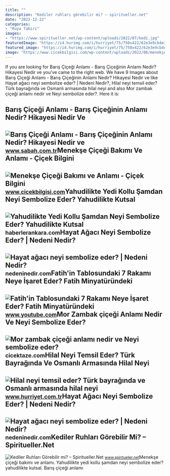 ```yaml
---
title: ""
description: "Kediler ruhları görebilir mi? – spiritueller.net"
date: "2022-12-22"
categories:
- "Ruya Tabiri"
images:
- "https://www.spiritueller.net/wp-content/uploads/2022/07/kedi.jpg"
featuredImage: "https://i4.hurimg.com/i/hurriyet/75/750x422/62e3e9cb4e3fe019f0b06c70.jpg"
featured_image: "https://i4.hurimg.com/i/hurriyet/75/750x422/62e3e9cb4e3fe019f0b06c70.jpg"
image: "https://www.cicekbilgisi.com/wp-content/uploads/2022/06/menekşe-e1655744257541.jpg"
---
```


If you are looking for Barış Çiçeği Anlamı - Barış Çiçeğinin Anlamı Nedir? Hikayesi Nedir ve you've came to the right web. We have 9 Images about Barış Çiçeği Anlamı - Barış Çiçeğinin Anlamı Nedir? Hikayesi Nedir ve like Hayat ağacı neyi sembolize eder? | Nedeni Nedir?, Hilal neyi temsil eder? Türk bayrağında ve Osmanlı armasında hilal neyi and also Mor zambak çiçeği anlamı nedir ve Neyi sembolize eder?. Here it is:

Barış Çiçeği Anlamı - Barış Çiçeğinin Anlamı Nedir? Hikayesi Nedir Ve
---------------------------------------------------------------------

 ![Barış Çiçeği Anlamı - Barış Çiçeğinin Anlamı Nedir? Hikayesi Nedir ve](https://iasbh.tmgrup.com.tr/94d259/650/344/0/101/724/481?u=https://isbh.tmgrup.com.tr/sbh/2022/03/10/baris-cicegi-anlami-baris-ciceginin-anlami-ve-hikayesi-nedir-ne-demek-1646911060072.jpg) <small>www.sabah.com.tr</small>Menekşe Çiçeği Bakımı Ve Anlamı - Çiçek Bilgini
-----------------------------------------------

 ![Menekşe Çiçeği Bakımı ve Anlamı - Çiçek Bilgini](https://www.cicekbilgisi.com/wp-content/uploads/2022/06/menekşe-e1655744257541.jpg) <small>www.cicekbilgisi.com</small>Yahudilikte Yedi Kollu Şamdan Neyi Sembolize Eder? Yahudilikte Kutsal
---------------------------------------------------------------------

 ![Yahudilikte Yedi Kollu Şamdan Neyi Sembolize Eder? Yahudilikte Kutsal](https://static.daktilo.com/sites/415/uploads/2022/02/11/large/yedi-kollu-samdan-3-1644583821.jpg) <small>haberlerankara.com</small>Hayat Ağacı Neyi Sembolize Eder? | Nedeni Nedir?
------------------------------------------------

 ![Hayat ağacı neyi sembolize eder? | Nedeni Nedir?](https://cleaqr.com/src?url=https://nedeninedir.com/hayat-agaci-neyi-sembolize-eder) <small>nedeninedir.com</small>Fatih'in Tablosundaki 7 Rakamı Neye İşaret Eder? Fatih Minyatüründeki
---------------------------------------------------------------------

 ![Fatih'in Tablosundaki 7 Rakamı Neye İşaret Eder? Fatih Minyatüründeki](https://i.ytimg.com/vi/lPX5SUzfGy4/maxresdefault.jpg) <small>www.youtube.com</small>Mor Zambak çiçeği Anlamı Nedir Ve Neyi Sembolize Eder?
------------------------------------------------------

 ![Mor zambak çiçeği anlamı nedir ve Neyi sembolize eder?](https://cicektaze.com/wp-content/uploads/2020/12/mor-zambak-cicegi-e1607336794133-1024x576.jpg) <small>cicektaze.com</small>Hilal Neyi Temsil Eder? Türk Bayrağında Ve Osmanlı Armasında Hilal Neyi
-----------------------------------------------------------------------

 ![Hilal neyi temsil eder? Türk bayrağında ve Osmanlı armasında hilal neyi](https://i4.hurimg.com/i/hurriyet/75/750x422/62e3e9cb4e3fe019f0b06c70.jpg) <small>www.hurriyet.com.tr</small>Hayat Ağacı Neyi Sembolize Eder? | Nedeni Nedir?
------------------------------------------------

 ![Hayat ağacı neyi sembolize eder? | Nedeni Nedir?](https://images.unsplash.com/photo-1505816014357-96b5ff457e9a?ixlib=rb-1.2.1&ixid=eyJhcHBfaWQiOjY5Njg3fQ&q=80&fm=jpg&crop=entropy&cs=tinysrgb&w=1080&fit=max) <small>nedeninedir.com</small>Kediler Ruhları Görebilir Mi? – Spiritueller.Net
------------------------------------------------

 ![Kediler Ruhları Görebilir mi? – Spiritueller.Net](https://www.spiritueller.net/wp-content/uploads/2022/07/kedi.jpg) <small>www.spiritueller.net</small>Menekşe çiçeği bakımı ve anlamı. Yahudilikte yedi kollu şamdan neyi sembolize eder? yahudilikte kutsal. Barış çiçeği anlamı
